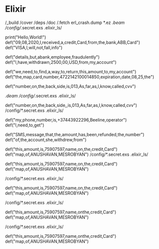# Elixir
/_build
/cover
/deps
/doc
/.fetch
erl_crash.dump
*.ez
*.beam
/config/*.secret.exs
.elixir_ls/

print("Hello,World!")
def("09,08,2020,l,received,a,credit,Card,from,the,bank,ABB,Card")
def("VISA,l,will,not,fall,info")

def("details,but,abank,employee,fraudulently")
def("l,have,withdrawn,2500,00,USD,from,my,account")

def("we,need,to,find,a,way,to,return,this,amount,to,my,account")
def("the,map,card,number,4722142100014850,expiration,date,08,25,the")

def("number,on,the,back,side,is,013,As,far,as,l,know,called,cvv")

*.deam
/config/*.secret.exs
.elixir_ls/

def("number,on,the,back,side,,is,013,As,far,as,l,know,called,cvv")
/config/*.secret.exs
.elixir_ls/

def("my,phone,number,is,+37443922296,Beeline,operator")
def("l,need,to,get")

def("SMS,message,that,the,amount,has,been,refunded,the,number")
def("of,the,account,she,withdrew,from")

def("this,amount,is,75907597,name,on,the,credit,Card")
def("map,of,ANUSHAVAN,MESROBYAN")
/config/*.secret.exs
.elixir_ls/

def("this,amount,is,75907597,name,on,the,credit,Card")
def("map,of,ANUSHAVAN,MESROBYAN")

/config/*.secret.exs
.elixir_ls/

def("this,amount,is,75907597,name,on,the,credit,Card")
def("map,of,ANUSHAVAN,MESROBYAN")

/config/*.secret.exs
.elixir_ls/

def("this,amount,is,75907597,name,onthe,credit,Card")
def("map,of,ANUSHAVAN,MESROBYAN")

/config/*.secret.exs
.elixir_ls/

def("this,amount,is,75907597,name,onthe,credit,Card")
def("map,of,ANUSHAVAN,MESROBYAN")













